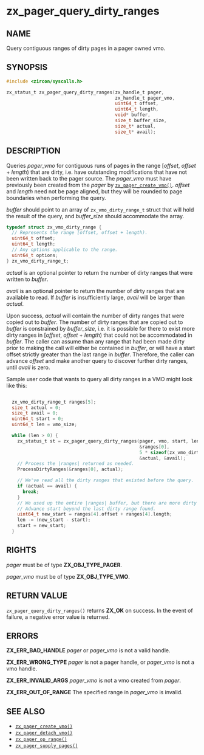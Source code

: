 # zx_pager_query_dirty_ranges

## NAME

<!-- Contents of this heading updated by update-docs-from-fidl, do not edit. -->

Query contiguous ranges of dirty pages in a pager owned vmo.

## SYNOPSIS

<!-- Contents of this heading updated by update-docs-from-fidl, do not edit. -->

```c
#include <zircon/syscalls.h>

zx_status_t zx_pager_query_dirty_ranges(zx_handle_t pager,
                                        zx_handle_t pager_vmo,
                                        uint64_t offset,
                                        uint64_t length,
                                        void* buffer,
                                        size_t buffer_size,
                                        size_t* actual,
                                        size_t* avail);
```

## DESCRIPTION

Queries *pager_vmo* for contiguous runs of pages in the range [*offset*, *offset* + *length*) that
are dirty, i.e. have outstanding modifications that have not been written back to the pager source.
The *pager_vmo* must have previously been created from the *pager* by [`zx_pager_create_vmo()`].
*offset* and *length* need not be page aligned, but they will be rounded to page boundaries when
performing the query.

*buffer* should point to an array of `zx_vmo_dirty_range_t` struct that will hold the result of the
query, and *buffer_size* should accommodate the array.

```c
typedef struct zx_vmo_dirty_range {
  // Represents the range [offset, offset + length).
  uint64_t offset;
  uint64_t length;
  // Any options applicable to the range.
  uint64_t options;
} zx_vmo_dirty_range_t;

```

*actual* is an optional pointer to return the number of dirty ranges that were written to *buffer*.

*avail* is an optional pointer to return the number of dirty ranges that are available to read. If
*buffer* is insufficiently large, *avail* will be larger than *actual*.

Upon success, *actual* will contain the number of dirty ranges that were copied out to *buffer*.
The number of dirty ranges that are copied out to *buffer* is constrained by *buffer_size*, i.e. it
is possible for there to exist more dirty ranges in [*offset*, *offset* + *length*) that could not
be accommodated in *buffer*. The caller can assume than any range that had been made dirty prior to
making the call will either be contained in *buffer*, or will have a start offset strictly greater
than the last range in *buffer*. Therefore, the caller can advance *offset* and make another query
to discover further dirty ranges, until *avail* is zero.

Sample user code that wants to query all dirty ranges in a VMO might look like this:

```c

  zx_vmo_dirty_range_t ranges[5];
  size_t actual = 0;
  size_t avail = 0;
  uint64_t start = 0;
  uint64_t len = vmo_size;

  while (len > 0) {
    zx_status_t st = zx_pager_query_dirty_ranges(pager, vmo, start, len,
                                                 &ranges[0],
                                                 5 * sizeof(zx_vmo_dirty_range_t),
                                                 &actual, &avail);
    // Process the |ranges| returned as needed.
    ProcessDirtyRanges(&ranges[0], actual);

    // We've read all the dirty ranges that existed before the query.
    if (actual == avail) {
      break;
    }
    // We used up the entire |ranges| buffer, but there are more dirty ranges to be read.
    // Advance start beyond the last dirty range found.
    uint64_t new_start = ranges[4].offset + ranges[4].length;
    len -= (new_start - start);
    start = new_start;
  }

```

## RIGHTS

<!-- Contents of this heading updated by update-docs-from-fidl, do not edit. -->

*pager* must be of type **ZX_OBJ_TYPE_PAGER**.

*pager_vmo* must be of type **ZX_OBJ_TYPE_VMO**.

## RETURN VALUE

`zx_pager_query_dirty_ranges()` returns **ZX_OK** on success. In the event of failure, a negative
error value is returned.

## ERRORS

**ZX_ERR_BAD_HANDLE** *pager* or *pager_vmo* is not a valid handle.

**ZX_ERR_WRONG_TYPE** *pager* is not a pager handle, or *pager_vmo* is not a vmo handle.

**ZX_ERR_INVALID_ARGS**  *pager_vmo* is not a vmo created from *pager*.

**ZX_ERR_OUT_OF_RANGE** The specified range in *pager_vmo* is invalid.

## SEE ALSO

 - [`zx_pager_create_vmo()`]
 - [`zx_pager_detach_vmo()`]
 - [`zx_pager_op_range()`]
 - [`zx_pager_supply_pages()`]

<!-- References updated by update-docs-from-fidl, do not edit. -->

[`zx_pager_create_vmo()`]: pager_create_vmo.md
[`zx_pager_detach_vmo()`]: pager_detach_vmo.md
[`zx_pager_op_range()`]: pager_op_range.md
[`zx_pager_supply_pages()`]: pager_supply_pages.md
